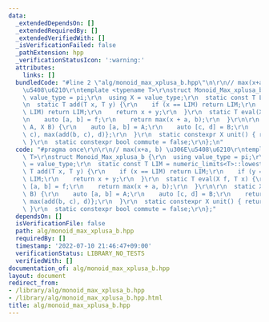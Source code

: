 ```yaml
---
data:
  _extendedDependsOn: []
  _extendedRequiredBy: []
  _extendedVerifiedWith: []
  _isVerificationFailed: false
  _pathExtension: hpp
  _verificationStatusIcon: ':warning:'
  attributes:
    links: []
  bundledCode: "#line 2 \"alg/monoid_max_xplusa_b.hpp\"\n\r\n// max(x+a, b) \u306E\
    \u5408\u6210\r\ntemplate <typename T>\r\nstruct Monoid_Max_xplusa_b {\r\n  using\
    \ value_type = pi;\r\n  using X = value_type;\r\n  static const T LIM = numeric_limits<T>::lowest();\r\
    \n  static T add(T x, T y) {\r\n    if (x == LIM) return LIM;\r\n    if (y ==\
    \ LIM) return LIM;\r\n    return x + y;\r\n  }\r\n  static T eval(X f, T x) {\r\
    \n    auto [a, b] = f;\r\n    return max(x + a, b);\r\n  }\r\n\r\n  static X op(X\
    \ A, X B) {\r\n    auto [a, b] = A;\r\n    auto [c, d] = B;\r\n    return {add(a,\
    \ c), max(add(b, c), d)};\r\n  }\r\n  static constexpr X unit() { return {0, LIM};\
    \ }\r\n  static constexpr bool commute = false;\r\n};\n"
  code: "#pragma once\r\n\r\n// max(x+a, b) \u306E\u5408\u6210\r\ntemplate <typename\
    \ T>\r\nstruct Monoid_Max_xplusa_b {\r\n  using value_type = pi;\r\n  using X\
    \ = value_type;\r\n  static const T LIM = numeric_limits<T>::lowest();\r\n  static\
    \ T add(T x, T y) {\r\n    if (x == LIM) return LIM;\r\n    if (y == LIM) return\
    \ LIM;\r\n    return x + y;\r\n  }\r\n  static T eval(X f, T x) {\r\n    auto\
    \ [a, b] = f;\r\n    return max(x + a, b);\r\n  }\r\n\r\n  static X op(X A, X\
    \ B) {\r\n    auto [a, b] = A;\r\n    auto [c, d] = B;\r\n    return {add(a, c),\
    \ max(add(b, c), d)};\r\n  }\r\n  static constexpr X unit() { return {0, LIM};\
    \ }\r\n  static constexpr bool commute = false;\r\n};"
  dependsOn: []
  isVerificationFile: false
  path: alg/monoid_max_xplusa_b.hpp
  requiredBy: []
  timestamp: '2022-07-10 21:46:47+09:00'
  verificationStatus: LIBRARY_NO_TESTS
  verifiedWith: []
documentation_of: alg/monoid_max_xplusa_b.hpp
layout: document
redirect_from:
- /library/alg/monoid_max_xplusa_b.hpp
- /library/alg/monoid_max_xplusa_b.hpp.html
title: alg/monoid_max_xplusa_b.hpp
---
```

